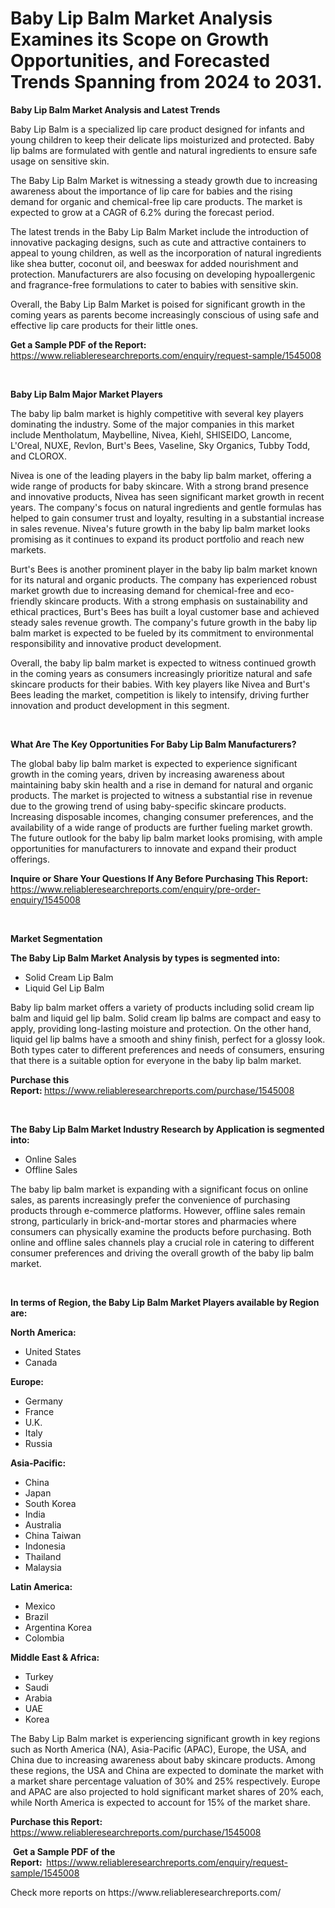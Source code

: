 <p><h1>Baby Lip Balm Market Analysis Examines its Scope on Growth Opportunities, and Forecasted Trends Spanning from 2024 to 2031.</h1></p><p><strong>Baby Lip Balm Market Analysis and Latest Trends</strong></p>
<p><p>Baby Lip Balm is a specialized lip care product designed for infants and young children to keep their delicate lips moisturized and protected. Baby lip balms are formulated with gentle and natural ingredients to ensure safe usage on sensitive skin.</p><p>The Baby Lip Balm Market is witnessing a steady growth due to increasing awareness about the importance of lip care for babies and the rising demand for organic and chemical-free lip care products. The market is expected to grow at a CAGR of 6.2% during the forecast period.</p><p>The latest trends in the Baby Lip Balm Market include the introduction of innovative packaging designs, such as cute and attractive containers to appeal to young children, as well as the incorporation of natural ingredients like shea butter, coconut oil, and beeswax for added nourishment and protection. Manufacturers are also focusing on developing hypoallergenic and fragrance-free formulations to cater to babies with sensitive skin.</p><p>Overall, the Baby Lip Balm Market is poised for significant growth in the coming years as parents become increasingly conscious of using safe and effective lip care products for their little ones.</p></p>
<p><strong>Get a Sample PDF of the Report:&nbsp;</strong> <a href="https://www.reliableresearchreports.com/enquiry/request-sample/1545008">https://www.reliableresearchreports.com/enquiry/request-sample/1545008</a></p>
<p>&nbsp;</p>
<p><strong>Baby Lip Balm Major Market Players</strong></p>
<p><p>The baby lip balm market is highly competitive with several key players dominating the industry. Some of the major companies in this market include Mentholatum, Maybelline, Nivea, Kiehl, SHISEIDO, Lancome, L'Oreal, NUXE, Revlon, Burt's Bees, Vaseline, Sky Organics, Tubby Todd, and CLOROX.</p><p>Nivea is one of the leading players in the baby lip balm market, offering a wide range of products for baby skincare. With a strong brand presence and innovative products, Nivea has seen significant market growth in recent years. The company's focus on natural ingredients and gentle formulas has helped to gain consumer trust and loyalty, resulting in a substantial increase in sales revenue. Nivea's future growth in the baby lip balm market looks promising as it continues to expand its product portfolio and reach new markets.</p><p>Burt's Bees is another prominent player in the baby lip balm market known for its natural and organic products. The company has experienced robust market growth due to increasing demand for chemical-free and eco-friendly skincare products. With a strong emphasis on sustainability and ethical practices, Burt's Bees has built a loyal customer base and achieved steady sales revenue growth. The company's future growth in the baby lip balm market is expected to be fueled by its commitment to environmental responsibility and innovative product development.</p><p>Overall, the baby lip balm market is expected to witness continued growth in the coming years as consumers increasingly prioritize natural and safe skincare products for their babies. With key players like Nivea and Burt's Bees leading the market, competition is likely to intensify, driving further innovation and product development in this segment.</p></p>
<p>&nbsp;</p>
<p><strong>What Are The Key Opportunities For Baby Lip Balm Manufacturers?</strong></p>
<p><p>The global baby lip balm market is expected to experience significant growth in the coming years, driven by increasing awareness about maintaining baby skin health and a rise in demand for natural and organic products. The market is projected to witness a substantial rise in revenue due to the growing trend of using baby-specific skincare products. Increasing disposable incomes, changing consumer preferences, and the availability of a wide range of products are further fueling market growth. The future outlook for the baby lip balm market looks promising, with ample opportunities for manufacturers to innovate and expand their product offerings.</p></p>
<p><strong>Inquire or Share Your Questions If Any Before Purchasing This Report:</strong> <a href="https://www.reliableresearchreports.com/enquiry/pre-order-enquiry/1545008">https://www.reliableresearchreports.com/enquiry/pre-order-enquiry/1545008</a></p>
<p>&nbsp;</p>
<p><strong>Market Segmentation</strong></p>
<p><strong>The Baby Lip Balm Market Analysis by types is segmented into:</strong></p>
<p><ul><li>Solid Cream Lip Balm</li><li>Liquid Gel Lip Balm</li></ul></p>
<p><p>Baby lip balm market offers a variety of products including solid cream lip balm and liquid gel lip balm. Solid cream lip balms are compact and easy to apply, providing long-lasting moisture and protection. On the other hand, liquid gel lip balms have a smooth and shiny finish, perfect for a glossy look. Both types cater to different preferences and needs of consumers, ensuring that there is a suitable option for everyone in the baby lip balm market.</p></p>
<p><strong>Purchase this Report:&nbsp;</strong><a href="https://www.reliableresearchreports.com/purchase/1545008">https://www.reliableresearchreports.com/purchase/1545008</a></p>
<p>&nbsp;</p>
<p><strong>The Baby Lip Balm Market Industry Research by Application is segmented into:</strong></p>
<p><ul><li>Online Sales</li><li>Offline Sales</li></ul></p>
<p><p>The baby lip balm market is expanding with a significant focus on online sales, as parents increasingly prefer the convenience of purchasing products through e-commerce platforms. However, offline sales remain strong, particularly in brick-and-mortar stores and pharmacies where consumers can physically examine the products before purchasing. Both online and offline sales channels play a crucial role in catering to different consumer preferences and driving the overall growth of the baby lip balm market.</p></p>
<p>&nbsp;</p>
<p><strong>In terms of Region, the Baby Lip Balm Market Players available by Region are:</strong></p>
<p>
    <p> <strong> North America: </strong>
        <ul>
            <li>United States</li>
            <li>Canada</li>
        </ul>
        </p> 
    <p> <strong> Europe: </strong>
        <ul>
            <li>Germany</li>
            <li>France</li>
            <li>U.K.</li>
            <li>Italy</li>
            <li>Russia</li>
        </ul>
        </p> 
    <p> <strong> Asia-Pacific: </strong>
        <ul>
            <li>China</li>
            <li>Japan</li>
            <li>South Korea</li>
            <li>India</li>
            <li>Australia</li>
            <li>China Taiwan</li>
            <li>Indonesia</li>
            <li>Thailand</li>
            <li>Malaysia</li>
        </ul>
        </p> 
    <p> <strong> Latin America: </strong>
        <ul>
            <li>Mexico</li>
            <li>Brazil</li>
            <li>Argentina Korea</li>
            <li>Colombia</li>
        </ul>
        </p> 
    <p> <strong> Middle East & Africa: </strong>
        <ul>
            <li>Turkey</li>
            <li>Saudi</li>
            <li>Arabia</li>
            <li>UAE</li>
            <li>Korea</li>
        </ul>
    </p>
    </p>
<p><p>The Baby Lip Balm market is experiencing significant growth in key regions such as North America (NA), Asia-Pacific (APAC), Europe, the USA, and China due to increasing awareness about baby skincare products. Among these regions, the USA and China are expected to dominate the market with a market share percentage valuation of 30% and 25% respectively. Europe and APAC are also projected to hold significant market shares of 20% each, while North America is expected to account for 15% of the market share.</p></p>
<p><strong>Purchase this Report: </strong><a href="https://www.reliableresearchreports.com/purchase/1545008">https://www.reliableresearchreports.com/purchase/1545008</a></p>
<p>&nbsp;<strong>Get a Sample PDF of the Report:&nbsp;&nbsp;</strong><a href="https://www.reliableresearchreports.com/enquiry/request-sample/1545008">https://www.reliableresearchreports.com/enquiry/request-sample/1545008</a></p>
<p><strong></strong></p>
<p>Check more reports on https://www.reliableresearchreports.com/</p>